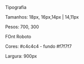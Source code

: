 Tipografia

Tamanhos: 18px, 16px,14px |  14,11px

Pesos: 700, 300

FOnt Roboto

Cores: #c4c4c4 - fundo #f7f7f7

Largura: 900px